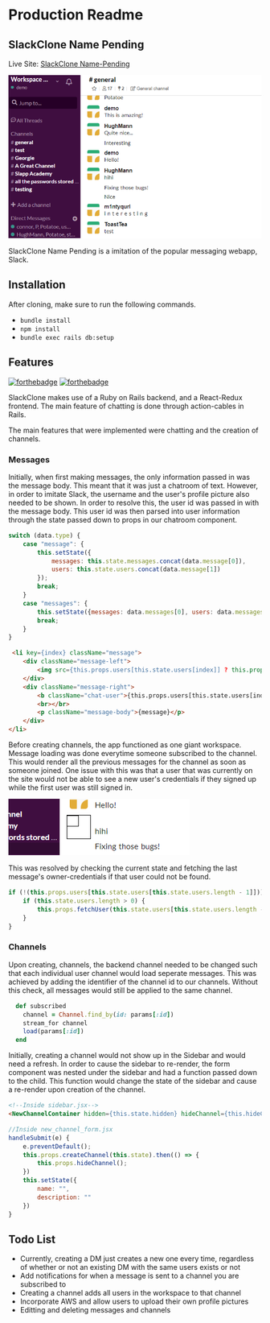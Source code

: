 # Production Readme

## SlackClone Name Pending

Live Site: [SlackClone Name-Pending](https://slack-clone-aa.herokuapp.com "Slack Clone")

![alt text][slackdemo]

[slackdemo]: https://github.com/saphknight/SlackClone-Name-Pending/blob/master/storage/slack-demo.PNG "Slack Demo"

SlackClone Name Pending is a imitation of the popular messaging webapp, Slack. 

## Installation

After cloning, make sure to run the following commands. 

* `bundle install`
* `npm install` 
* `bundle exec rails db:setup` 

## Features

[![forthebadge](https://forthebadge.com/images/badges/made-with-javascript.svg)](https://forthebadge.com)  [![forthebadge](https://forthebadge.com/images/badges/made-with-ruby.svg)](https://forthebadge.com)

SlackClone makes use of a Ruby on Rails backend, and a React-Redux frontend. The main feature of chatting is done through action-cables in Rails. 

The main features that were implemented were chatting and the creation of channels. 

### Messages

Initially, when first making messages, the only information passed in was the message body. This meant that it was just a chatroom of text. However, in order to imitate Slack, the username and the user's profile picture also needed to be shown. In order to resolve this, the user id was passed in with the message body. This user id was then parsed into user information through the state passed down to props in our chatroom component. 

```javascript
switch (data.type) {
    case "message": {
        this.setState({
            messages: this.state.messages.concat(data.message[0]),
            users: this.state.users.concat(data.message[1])
        });
        break;
    }
    case "messages": {
        this.setState({messages: data.messages[0], users: data.messages[1]});
        break;
    }
}
```
```HTML
 <li key={index} className="message">
    <div className="message-left">
        <img src={this.props.users[this.state.users[index]] ? this.props.users[this.state.users[index]].user_image_url : ""} className="profile-pic"></img>
    </div>
    <div className="message-right">
        <b className="chat-user">{this.props.users[this.state.users[index]] ? this.props.users[this.state.users[index]].username : ""}</b>    
        <br></br>
        <p className="message-body">{message}</p>
    </div>
</li>

```
Before creating channels, the app functioned as one giant workspace. Message loading was done everytime someone subscribed to the channel. This would render all the previous messages for the channel as soon as someone joined. One issue with this was that a user that was currently on the site would not be able to see a new user's credentials if they signed up while the first user was still signed in. 

![alt text][missinguser]

[missinguser]: https://github.com/saphknight/SlackClone-Name-Pending/blob/master/storage/missing-user.png "Missing User Info"


This was resolved by checking the current state and fetching the last message's owner-credentials if that user could not be found. 

```javascript 
if (!(this.props.users[this.state.users[this.state.users.length - 1]])) {
    if (this.state.users.length > 0) {
        this.props.fetchUser(this.state.users[this.state.users.length - 1])
    }
}
```



### Channels 
Upon creating, channels, the backend channel needed to be changed such that each individual user channel would load seperate messages. This was achieved by adding the identifier of the channel id to our channels. Without this check, all messages would still be applied to the same channel. 

```ruby
  def subscribed    
    channel = Channel.find_by(id: params[:id])
    stream_for channel
    load(params[:id])
  end
```

Initially, creating a channel would not show up in the Sidebar and would need a refresh. In order to cause the sidebar to re-render, the form component was nested under the sidebar and had a function passed down to the child. This function would change the state of the sidebar and cause a re-render upon creation of the channel. 

```HTML
<!--Inside sidebar.jsx-->
<NewChannelContainer hidden={this.state.hidden} hideChannel={this.hideChannel}/>
```

```javascript
//Inside new_channel_form.jsx
handleSubmit(e) {
    e.preventDefault();
    this.props.createChannel(this.state).then(() => {
        this.props.hideChannel();
    })
    this.setState({
        name: "",
        description: ""
    })
}
```

## Todo List 

* Currently, creating a DM just creates a new one every time, regardless of whether or not an existing DM with the same users exists or not
* Add notifications for when a message is sent to a channel you are subscribed to
* Creating a channel adds all users in the workspace to that channel 
* Incorporate AWS and allow users to upload their own profile pictures 
* Editting and deleting messages and channels